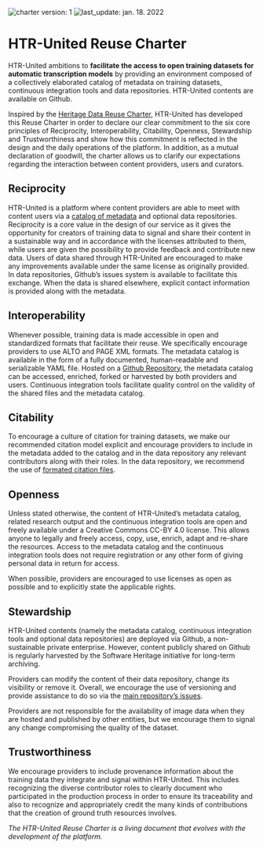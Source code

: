 ![charter version: 1](https://img.shields.io/badge/charter%20version-1.0-informational) ![last_update: jan. 18. 2022](https://img.shields.io/badge/last%20update-Jan.%2018%2C%202022-informational)

# HTR-United Reuse Charter
 
HTR-United ambitions to **facilitate the access to open training datasets for automatic transcription models** by providing an environment composed of a collectively elaborated catalog of metadata on training datasets, continuous integration tools and data repositories. HTR-United contents are available on Github.
 
Inspired by the [Heritage Data Reuse Charter](https://datacharter.hypotheses.org/), HTR-United has developed this Reuse Charter in order to declare our clear commitment to the six core principles of Reciprocity, Interoperability, Citability, Openness, Stewardship and Trustworthiness and show how this commitment is reflected in the design and the daily operations of the platform. 
In addition, as a mutual declaration of goodwill, the charter allows us to clarify our expectations regarding the interaction between content providers, users and curators.

## Reciprocity
HTR-United is a platform where content providers are able to meet with content users via a [catalog of metadata](https://github.com/HTR-United/htr-united/blob/master/htr-united.yml) and optional data repositories. Reciprocity is a core value in the design of our service as it gives the opportunity for creators of training data to signal and share their content in a sustainable way and in accordance with the licenses attributed to them, while users are given the possibility to provide feedback and contribute new data. Users of data shared through HTR-United are encouraged to make any improvements available under the same license as originally provided. In data repositories, Github’s issues system is available to facilitate this exchange. When the data is shared elsewhere, explicit contact information is provided along with the metadata.

## Interoperability
Whenever possible, training data is made accessible in open and standardized formats that facilitate their reuse. We specifically encourage providers to use ALTO and PAGE XML formats. The metadata catalog is available in the form of a fully documented, human-readable and serializable YAML file. Hosted on a [Github Repository](https://github.com/HTR-United/htr-united), the metadata catalog can be accessed, enriched, forked or harvested by both providers and users. Continuous integration tools facilitate quality control on the validity of the shared files and the metadata catalog.  

## Citability
To encourage a culture of citation for training datasets, we make our recommended citation model explicit and encourage providers to include in the metadata added to the catalog and in the data repository any relevant contributors along with their roles. In the data repository, we recommend the use of [formated citation files](https://citation-file-format.github.io/).

## Openness
Unless stated otherwise, the content of HTR-United’s metadata catalog, related research output and the continuous integration tools are open and freely available under a Creative Commons CC-BY 4.0 license. This allows anyone to legally and freely access, copy, use, enrich, adapt and re-share the resources. Access to the metadata catalog and the continuous integration tools does not require registration or any other form of giving personal data in return for access. 

When possible, providers are encouraged to use licenses as open as possible and to explicitly state the applicable rights. 

## Stewardship
HTR-United contents (namely the metadata catalog, continuous integration tools and optional data repositories) are deployed via Github, a non-sustainable private enterprise. However, content publicly shared on Github is regularly harvested by the Software Heritage initiative for long-term archiving. 

Providers can modify the content of their data repository, change its visibility or remove it. Overall, we encourage the use of versioning and provide assistance to do so via the [main repository’s issues](https://github.com/HTR-United/htr-united/issues/new). 

Providers are not responsible for the availability of image data when they are hosted and published by other entities, but we encourage them to signal any change compromising the quality of the dataset. 

## Trustworthiness
We encourage providers to include provenance information about the training data they integrate and signal within HTR-United. This includes recognizing the diverse contributor roles to clearly document who participated in the production process in order to ensure its traceability and also to recognize and appropriately credit the many kinds of contributions that the creation of ground truth resources involves.

*The HTR-United Reuse Charter is a living document that evolves with the development of the platform.*
